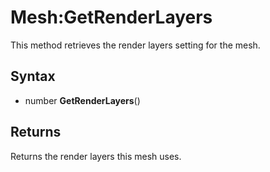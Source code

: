 # Mesh:GetRenderLayers

This method retrieves the render layers setting for the mesh.

## Syntax

- number **GetRenderLayers**()

## Returns

Returns the render layers this mesh uses.
